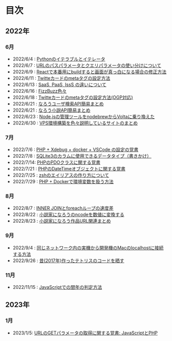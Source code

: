 # 目次

## 2022年

### 6月
- 2022/6/4 : [Pythonのイテラブルとイテレータ](2022/220604/index.md)
- 2022/6/7 : [URLのパスパラメータとクエリパラメータの使い分けについて](2022/220607/index.md)
- 2022/6/9 : [Reactで本番用にbuildすると画面が真っ白になる場合の修正方法](2022/220609/index.md)
- 2022/6/11 : [Twitteカードのmetaタグの設定方法](2022/220611/index.md)
- 2022/6/13 : [SaaS, PaaS, IssS の違いについて](2022/220613/index.md)
- 2022/6/16 : [FizzBuzz色々](2022/220616/index.md)
- 2022/6/18 : [Twitteカードのmetaタグの設定方法(OGP対応)](2022/220618/index.md)
- 2022/6/21 : [なろうユーザ検索API簡易まとめ](2022/220621/index.md)
- 2022/6/21 : [なろう小説API簡易まとめ](2022/220621/index2.md)
- 2022/6/23 : [Node.jsの管理ツールをnodebrewからVoltaに乗り換えた](2022/220623/index.md)
- 2022/6/30 : [VPS環境構築を色々説明しているサイトのまとめ](2022/220630/index.md)

### 7月
- 2022/7/6 : [PHP + Xdebug + docker + VSCode の設定の覚書](2022/220706/index.md)
- 2022/7/8 : [SQLite3のカラムに使用できるデータタイプ（書きかけ）](2022/220708/index.md)
- 2022/7/14: [PHPのPDOクラスに関する覚書](2022/220714/index.md)
- 2022/7/21 : [PHPのDateTimeオブジェクトに関する覚書](2022/220721/index.md)
- 2022/7/25 : [zshのエイリアスの作り方について](2022/220725/index.md)
- 2022/7/29 : [PHP + Dockerで環境変数を扱う方法](2022/220729/index.md)

### 8月
- 2022/8/7 : [INNER JOINとforeachループの速度差](2022/220807/index.md)
- 2022/8/22 : [小説家になろうのncodeを数値に変換する](2022/220822/index.md)
- 2022/8/23 : [小説家になろう作品URL関連まとめ](2022/220823/index.md)

### 9月
- 2022/9/4 : [同じネットワーク内の実機から開発機のMacのlocalhostに接続する方法](2022/220904/index.md)
- 2022/9/26 : [昔(2017年)作ったテトリスのコードを晒す](2022/220926/index.md)

### 11月
- 2022/11/15 : [JavaScriptでの閏年の判定方法](2022/221115/index.md)


## 2023年

### 1月
- 2023/1/5: [URLのGETパラメータの取得に関する覚書: JavaScriptとPHP](2023/230105/index.md)
